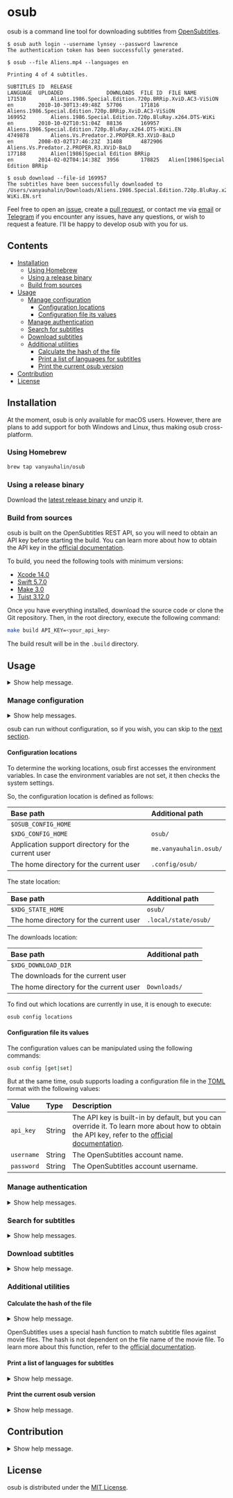 # osub <!-- omit in toc -->

osub is a command line tool for downloading subtitles from [OpenSubtitles](https://www.opensubtitles.com/).

```text
$ osub auth login --username lynsey --password lawrence
The authentication token has been successfully generated.
```

```text
$ osub --file Aliens.mp4 --languages en

Printing 4 of 4 subtitles.

SUBTITLES ID  RELEASE                                                 LANGUAGE  UPLOADED              DOWNLOADS  FILE ID  FILE NAME                                               
171510        Aliens.1986.Special.Edition.720p.BRRip.XviD.AC3-ViSiON  en        2010-10-30T13:49:48Z  57706      171816   Aliens.1986.Special.Edition.720p.BRRip.XviD.AC3-ViSiON  
169952        Aliens.1986.Special.Edition.720p.BluRay.x264.DTS-WiKi   en        2010-10-02T10:51:04Z  88136      169957   Aliens.1986.Special.Edition.720p.BluRay.x264.DTS-WiKi.EN
4749878       Aliens.Vs.Predator.2.PROPER.R3.XViD-BaLD                en        2008-03-02T17:46:23Z  31408      4872906  Aliens.Vs.Predator.2.PROPER.R3.XViD-BaLD                
177188        Alien[1986]Special Edition BRRip                        en        2014-02-02T04:14:38Z  3956       178825   Alien[1986]Special Edition BRRip                        
```

```text
$ osub download --file-id 169957
The subtitles have been successfully downloaded to /Users/vanyauhalin/Downloads/Aliens.1986.Special.Edition.720p.BluRay.x264.DTS-WiKi.EN.srt
```

Feel free to open an [issue](https://github.com/vanyauhalin/osub/issues/), create a [pull request](https://github.com/vanyauhalin/osub/pulls/), or contact me via [email](mailto:vanyauhalin@mail.com) or [Telegram](https://t.me/vanyauhalin/) if you encounter any issues, have any questions, or wish to request a feature. I'll be happy to develop osub with you for us.

## Contents <!-- omit in toc -->

- [Installation](#installation)
  - [Using Homebrew](#using-homebrew)
  - [Using a release binary](#using-a-release-binary)
  - [Build from sources](#build-from-sources)
- [Usage](#usage)
  - [Manage configuration](#manage-configuration)
    - [Configuration locations](#configuration-locations)
    - [Configuration file its values](#configuration-file-its-values)
  - [Manage authentication](#manage-authentication)
  - [Search for subtitles](#search-for-subtitles)
  - [Download subtitles](#download-subtitles)
  - [Additional utilities](#additional-utilities)
    - [Calculate the hash of the file](#calculate-the-hash-of-the-file)
    - [Print a list of languages for subtitles](#print-a-list-of-languages-for-subtitles)
    - [Print the current osub version](#print-the-current-osub-version)
- [Contribution](#contribution)
- [License](#license)

## Installation

At the moment, osub is only available for macOS users. However, there are plans to add support for both Windows and Linux, thus making osub cross-platform.

### Using Homebrew

```sh
brew tap vanyauhalin/osub
```

### Using a release binary

Download the [latest release binary](https://github.com/vanyauhalin/osub/releases/) and unzip it.

### Build from sources

osub is built on the OpenSubtitles REST API, so you will need to obtain an API key before starting the build. You can learn more about how to obtain the API key in the [official documentation](https://opensubtitles.stoplight.io/docs/opensubtitles-api/e3750fd63a100-getting-started#api-key).

To build, you need the following tools with minimum versions:

- [Xcode 14.0](https://developer.apple.com/xcode/)
- [Swift 5.7.0](https://www.swift.org/)
- [Make 3.0](https://www.gnu.org/software/make/)
- [Tuist 3.12.0](https://tuist.io/)

Once you have everything installed, download the source code or clone the Git repository. Then, in the root directory, execute the following command:

```sh
make build API_KEY=<your_api_key>
```

The build result will be in the `.build` directory.

## Usage

<details>
  <summary>
    Show help message.
  </summary>

```sh
osub --help
```

```text
USAGE: osub <subcommand>

OPTIONS:
  -h, --help              Show help information.

SUBCOMMANDS:
  auth                    Manage authentication.
  config                  Manage configuration.
  download                Download subtitles.
  hash                    Calculate the hash of the file.
  languages               Print a list of languages for subtitles.
  search (default)        Search for subtitles.
  version                 Print the current osub version.

  See 'osub help <subcommand>' for detailed help.
```

</details>

### Manage configuration

<details>
  <summary>
    Show help messages.
  </summary>

```sh
osub config --help
```

```text
OVERVIEW: Manage configuration.

USAGE: osub config <subcommand>

OPTIONS:
  -h, --help              Show help information.

SUBCOMMANDS:
  get                     Print the value of the given configuration key.
  list                    Print a list of configuration keys and values.
  locations               Print a locations used by osub.
  set                     Update the configuration with a value for the given
                          key.

  See 'osub help config <subcommand>' for detailed help.
```

```sh
osub config get --help
```

```text
OVERVIEW: Print the value of the given configuration key.

USAGE: osub config get <key>

ARGUMENTS:
  <key>                   The configuration key.

OPTIONS:
  -h, --help              Show help information.
```

```sh
osub config list --help
```

```text
OVERVIEW: Print a list of configuration keys and values.

USAGE: osub config list

OPTIONS:
  -h, --help              Show help information.
```

```sh
osub config locations --help
```

```text
OVERVIEW: Print a locations used by osub.

USAGE: osub config locations

OPTIONS:
  -h, --help              Show help information.
```

```sh
osub config set --help
```

```text
OVERVIEW: Update the configuration with a value for the given key.

USAGE: osub config set <key> <value>

ARGUMENTS:
  <key>                   The configuration key.
  <value>                 The value of the configuration key.

OPTIONS:
  -h, --help              Show help information.
```

</details>

osub can run without configuration, so if you wish, you can skip to the [next section](#manage-authentication).

#### Configuration locations

To determine the working locations, osub first accesses the environment variables. In case the environment variables are not set, it then checks the system settings.

So, the configuration location is defined as follows:

| Base path                                          | Additional path        |
| :------------------------------------------------- | :--------------------- |
| `$OSUB_CONFIG_HOME`                                |                        |
| `$XDG_CONFIG_HOME`                                 | `osub/`                |
| Application support directory for the current user | `me.vanyauhalin.osub/` |
| The home directory for the current user            | `.config/osub/`        |

The state location:

| Base path                               | Additional path      |
| :-------------------------------------- | :------------------- |
| `$XDG_STATE_HOME`                       | `osub/`              |
| The home directory for the current user | `.local/state/osub/` |

The downloads location:

| Base path                               | Additional path |
| :-------------------------------------- | :-------------- |
| `$XDG_DOWNLOAD_DIR`                     |                 |
| The downloads for the current user      |                 |
| The home directory for the current user | `Downloads/`    |

To find out which locations are currently in use, it is enough to execute:

```sh
osub config locations
```

#### Configuration file its values

The configuration values can be manipulated using the following commands:

```sh
osub config [get|set]
```

But at the same time, osub supports loading a configuration file in the [TOML](https://toml.io/) format with the following values:

| Value      | Type   | Description                                                                                                                                                                                                                                         |
| :--------- | :----- | :-------------------------------------------------------------------------------------------------------------------------------------------------------------------------------------------------------------------------------------------------- |
| `api_key`  | String | The API key is built-in by default, but you can override it. To learn more about how to obtain the API key, refer to the [official documentation](https://opensubtitles.stoplight.io/docs/opensubtitles-api/e3750fd63a100-getting-started#api-key). |
| `username` | String | The OpenSubtitles account name.                                                                                                                                                                                                                     |
| `password` | String | The OpenSubtitles account username.                                                                                                                                                                                                                 |

### Manage authentication

<details>
  <summary>
    Show help messages.
  </summary>

```sh
osub auth --help
```

```text
OVERVIEW: Manage authentication.

USAGE: osub auth <subcommand>

OPTIONS:
  -h, --help              Show help information.

SUBCOMMANDS:
  list                    Print a list of authentication keys and values.
  login                   Login by generating an authentication token.
  logout                  Logout by destroying the authentication token.
  refresh                 Refresh the authentication token.
  status                  Print authentication status.

  See 'osub help auth <subcommand>' for detailed help.
```

```sh
osub auth list --help
```

```text
OVERVIEW: Print a list of authentication keys and values.

USAGE: osub auth list

OPTIONS:
  -h, --help              Show help information.
```

```sh
osub auth login --help
```

```text
OVERVIEW: Login by generating an authentication token.

USAGE: osub auth login <username> <password>

ARGUMENTS:
  <username>              The account name.
  <password>              The account password.

OPTIONS:
  -h, --help              Show help information.
```

```sh
osub auth logout --help
```

```text
OVERVIEW: Logout by destroying the authentication token.

USAGE: osub auth logout

OPTIONS:
  -h, --help              Show help information.
```

```sh
osub auth refresh --help
```

```text
OVERVIEW: Refresh the authentication token.

USAGE: osub auth refresh

OPTIONS:
  -h, --help              Show help information.
```

```sh
osub auth status --help
```

```text
OVERVIEW: Print authentication status.

USAGE: osub auth status

OPTIONS:
  -h, --help              Show help information.
```

</details>

### Search for subtitles

<details>
  <summary>
    Show help messages.
  </summary>

```sh
osub search --help
```

```text
OVERVIEW: Search for subtitles.

USAGE: osub search <subcommand>

OPTIONS:
  -h, --help              Show help information.

SUBCOMMANDS:
  subtitles (default)     Search for subtitles.

  See 'osub help search <subcommand>' for detailed help.
```

```sh
osub search subtitles --help
```

```text
OVERVIEW: Search for subtitles.

USAGE: osub search subtitles [--file <path>] [--languages <string>]

OPTIONS:
  -f, --file <path>       The path to the file that needs subtitles.
  -l, --languages <string>
                          Comma-separated list of subtag languages for
                          subtitles.
  -h, --help              Show help information.
```

</details>

### Download subtitles

<details>
  <summary>
    Show help message.
  </summary>

```sh
osub download --help
```

```text
OVERVIEW: Download subtitles.

USAGE: osub download --file-id <int>

OPTIONS:
  -f, --file-id <int>     The file ID from subtitles search results.
  -h, --help              Show help information.
```

</details>

### Additional utilities

#### Calculate the hash of the file

<details>
  <summary>
    Show help message.
  </summary>

```sh
osub hash --help
```

```text
OVERVIEW: Calculate the hash of the file.

USAGE: osub hash <path>

ARGUMENTS:
  <path>                  The path to the file whose hash is to be calculated.

OPTIONS:
  -h, --help              Show help information.
```

</details>

OpenSubtitles uses a special hash function to match subtitle files against movie files. The hash is not dependent on the file name of the movie file. To learn more about this function, refer to the [official documentation](https://trac.opensubtitles.org/projects/opensubtitles/wiki/HashSourceCodes/).

#### Print a list of languages for subtitles

<details>
  <summary>
    Show help message.
  </summary>

```sh
osub languages --help
```

```text
OVERVIEW: Print a list of languages for subtitles.

USAGE: osub languages

OPTIONS:
  -h, --help              Show help information.
```

</details>

#### Print the current osub version

<details>
  <summary>
    Show help message.
  </summary>

```sh
osub version --help
```

```text
OVERVIEW: Print the current osub version.

USAGE: osub version

OPTIONS:
  -h, --help              Show help information.
```

</details>

## Contribution

<details>
  <summary>
    Show help message.
  </summary>

```sh
make help
```

```text
OVERVIEW: Welcome to the vanyauhalin/osub sources.

USAGE: make <subcommand> [argument=value]

SUBCOMMANDS:
  build       Build the osub via Tuist.
  clean       Clean generated Tuist files.
  dev         Generate a development workspace via Tuist.
  help        Show this message.
  install     Install dependencies via Tuist.
  lint        Lint the osub via SwiftLint.
  test        Test the osub via Tuist.
  version     Print the current osub version.

ARGUMENTS:
  API_KEY     Specify a API key for the build command.
  target      Specify a target for the lint command.
```

</details>

## License

osub is distributed under the [MIT License](./License).
